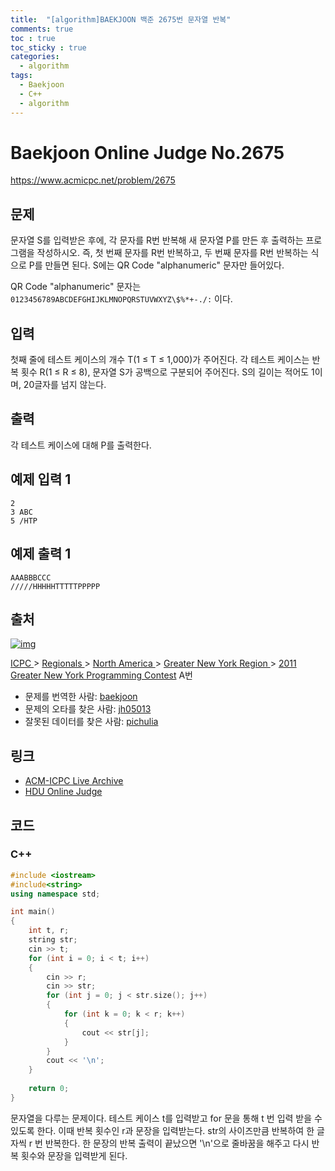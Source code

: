 ```yaml
---
title:  "[algorithm]BAEKJOON 백준 2675번 문자열 반복"
comments: true
toc : true
toc_sticky : true
categories:
  - algorithm
tags:
  - Baekjoon
  - C++
  - algorithm
---
```


# Baekjoon Online Judge No.2675

<https://www.acmicpc.net/problem/2675>

## 문제

문자열 S를 입력받은 후에, 각 문자를 R번 반복해 새 문자열 P를 만든 후 출력하는 프로그램을 작성하시오. 즉, 첫 번째 문자를 R번 반복하고, 두 번째 문자를 R번 반복하는 식으로 P를 만들면 된다. S에는 QR Code "alphanumeric" 문자만 들어있다.

QR Code "alphanumeric" 문자는 `0123456789ABCDEFGHIJKLMNOPQRSTUVWXYZ\$%*+-./:` 이다.

## 입력

첫째 줄에 테스트 케이스의 개수 T(1 ≤ T ≤ 1,000)가 주어진다. 각 테스트 케이스는 반복 횟수 R(1 ≤ R ≤ 8), 문자열 S가 공백으로 구분되어 주어진다. S의 길이는 적어도 1이며, 20글자를 넘지 않는다. 

## 출력

각 테스트 케이스에 대해 P를 출력한다.

## 예제 입력 1 

```
2
3 ABC
5 /HTP
```

## 예제 출력 1 

```
AAABBBCCC
/////HHHHHTTTTTPPPPP
```

## 출처

[![img](https://licensebuttons.net/l/by-nc-sa/3.0/88x31.png)](https://creativecommons.org/licenses/by-nc-sa/3.0/)

[ICPC ](https://www.acmicpc.net/category/1)> [Regionals ](https://www.acmicpc.net/category/7)> [North America ](https://www.acmicpc.net/category/8)> [Greater New York Region ](https://www.acmicpc.net/category/9)> [2011 Greater New York Programming Contest](https://www.acmicpc.net/category/detail/5) A번

- 문제를 번역한 사람: [baekjoon](https://www.acmicpc.net/user/baekjoon)
- 문제의 오타를 찾은 사람: [jh05013](https://www.acmicpc.net/user/jh05013)
- 잘못된 데이터를 찾은 사람: [pichulia](https://www.acmicpc.net/user/pichulia)

## 링크

- [ACM-ICPC Live Archive](https://icpcarchive.ecs.baylor.edu/index.php?option=com_onlinejudge&Itemid=8&page=show_problem&problem=3811)
- [HDU Online Judge](http://acm.hdu.edu.cn/showproblem.php?pid=4236)

## 코드	

### C++

```c++
#include <iostream>
#include<string>
using namespace std;

int main()
{
	int t, r;
	string str;
	cin >> t;
	for (int i = 0; i < t; i++)
	{
		cin >> r;
		cin >> str;
		for (int j = 0; j < str.size(); j++)
		{
			for (int k = 0; k < r; k++)
			{
				cout << str[j];
			}
		}
		cout << '\n';
	}
	
	return 0;
}
```

문자열을 다루는 문제이다. 테스트 케이스 t를 입력받고 for 문을 통해 t 번 입력 받을 수 있도록 한다. 이때 반복 횟수인 r과 문장을 입력받는다. str의 사이즈만큼 반복하여 한 글자씩 r 번 반복한다. 한 문장의 반복 출력이 끝났으면 '\n'으로 줄바꿈을 해주고 다시 반복 횟수와 문장을 입력받게 된다.
